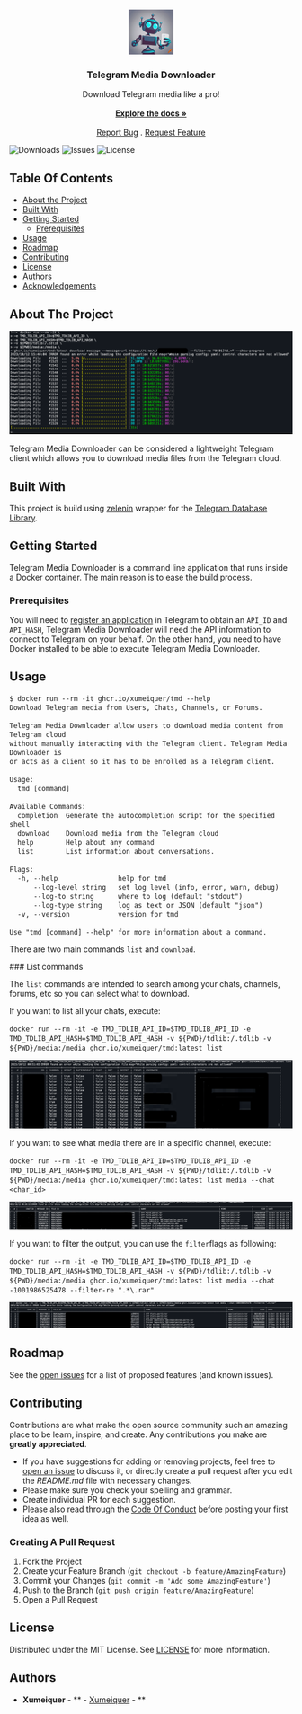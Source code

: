 <br/>
<p align="center">
  <a href="https://github.com/Xumeiquer/tmd">
    <img src="assets/images/logo.png" alt="Logo" width="80" height="80">
  </a>

  <h3 align="center">Telegram Media Downloader</h3>

  <p align="center">
    Download Telegram media like a pro!
    <br/>
    <br/>
    <a href="https://github.com/Xumeiquer/tmd"><strong>Explore the docs »</strong></a>
    <br/>
    <br/>
    <a href="https://github.com/Xumeiquer/tmd/issues">Report Bug</a>
    .
    <a href="https://github.com/Xumeiquer/tmd/issues">Request Feature</a>
  </p>
</p>

![Downloads](https://img.shields.io/github/downloads/Xumeiquer/tmd/total) ![Issues](https://img.shields.io/github/issues/Xumeiquer/tmd) ![License](https://img.shields.io/github/license/Xumeiquer/tmd) 

## Table Of Contents

* [About the Project](#about-the-project)
* [Built With](#built-with)
* [Getting Started](#getting-started)
  * [Prerequisites](#prerequisites)
* [Usage](#usage)
* [Roadmap](#roadmap)
* [Contributing](#contributing)
* [License](#license)
* [Authors](#authors)
* [Acknowledgements](#acknowledgements)

## About The Project

![Screen Shot](assets/images/download_message.png)

Telegram Media Downloader can be considered a lightweight Telegram client which allows you to download media files from the Telegram cloud.

## Built With

This project is build using [zelenin](https://github.com/zelenin/go-tdlib) wrapper for the [Telegram Database Library](https://github.com/tdlib/td).

## Getting Started

Telegram Media Downloader is a command line application that runs inside a Docker container. The main reason is to ease the build process.

### Prerequisites

You will need to [register an application](https://my.telegram.org/apps) in Telegram to obtain an `API_ID` and `API_HASH`, Telegram Media Downloader will need the API information to connect to Telegram on your behalf.
On the other hand, you need to have Docker installed to be able to execute Telegram Media Downloader.

## Usage

```shell
$ docker run --rm -it ghcr.io/xumeiquer/tmd --help
Download Telegram media from Users, Chats, Channels, or Forums.

Telegram Media Downloader allow users to download media content from Telegram cloud
without manually interacting with the Telegram client. Telegram Media Downloader is
or acts as a client so it has to be enrolled as a Telegram client.

Usage:
  tmd [command]

Available Commands:
  completion  Generate the autocompletion script for the specified shell
  download    Download media from the Telegram cloud
  help        Help about any command
  list        List information about conversations.

Flags:
  -h, --help               help for tmd
      --log-level string   set log level (info, error, warn, debug)
      --log-to string      where to log (default "stdout")
      --log-type string    log as text or JSON (default "json")
  -v, --version            version for tmd

Use "tmd [command] --help" for more information about a command.
```

There are two main commands `list` and `download`.

### List commands

The `list` commands are intended to search among your chats, channels, forums, etc so you can select what to download.

If you want to list all your chats, execute:

`docker run --rm -it -e TMD_TDLIB_API_ID=$TMD_TDLIB_API_ID -e TMD_TDLIB_API_HASH=$TMD_TDLIB_API_HASH -v ${PWD}/tdlib:/.tdlib -v ${PWD}/media:/media ghcr.io/xumeiquer/tmd:latest list`

![List command](assets/images/list_command.png)

If you want to see what media there are in a specific channel, execute:

`docker run --rm -it -e TMD_TDLIB_API_ID=$TMD_TDLIB_API_ID -e TMD_TDLIB_API_HASH=$TMD_TDLIB_API_HASH -v ${PWD}/tdlib:/.tdlib -v ${PWD}/media:/media ghcr.io/xumeiquer/tmd:latest list media --chat <char_id>`

![List media command](assets/images/list_media_command.png)

If you want to filter the output, you can use the `filter`flags as following:

`docker run --rm -it -e TMD_TDLIB_API_ID=$TMD_TDLIB_API_ID -e TMD_TDLIB_API_HASH=$TMD_TDLIB_API_HASH -v ${PWD}/tdlib:/.tdlib -v ${PWD}/media:/media ghcr.io/xumeiquer/tmd:latest list media --chat -1001986525478 --filter-re ".*\.rar"`

![List media command with filter](assets/images/list_media_command_with_filter.png)

## Roadmap

See the [open issues](https://github.com/Xumeiquer/tmd/issues) for a list of proposed features (and known issues).

## Contributing

Contributions are what make the open source community such an amazing place to be learn, inspire, and create. Any contributions you make are **greatly appreciated**.
* If you have suggestions for adding or removing projects, feel free to [open an issue](https://github.com/Xumeiquer/tmd/issues/new) to discuss it, or directly create a pull request after you edit the *README.md* file with necessary changes.
* Please make sure you check your spelling and grammar.
* Create individual PR for each suggestion.
* Please also read through the [Code Of Conduct](https://github.com/Xumeiquer/tmd/blob/main/CODE_OF_CONDUCT.md) before posting your first idea as well.

### Creating A Pull Request

1. Fork the Project
2. Create your Feature Branch (`git checkout -b feature/AmazingFeature`)
3. Commit your Changes (`git commit -m 'Add some AmazingFeature'`)
4. Push to the Branch (`git push origin feature/AmazingFeature`)
5. Open a Pull Request

## License

Distributed under the MIT License. See [LICENSE](https://github.com/Xumeiquer/tmd/blob/main/LICENSE.md) for more information.

## Authors

* **Xumeiquer** - ** - [Xumeiquer](https://github.com/Xumeiquer) - **
